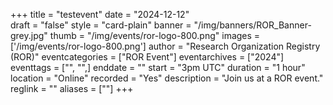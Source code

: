 +++
title = "testevent" 
date = "2024-12-12"  
draft = "false" 
style = "card-plain" 
banner = "/img/banners/ROR_Banner-grey.jpg" 
thumb = "/img/events/ror-logo-800.png" 
images = ['/img/events/ror-logo-800.png']
author = "Research Organization Registry (ROR)" 
eventcategories = ["ROR Event"]
eventarchives = ["2024"]
eventtags = ["", "",]
enddate = ""
start = "3pm UTC"
duration = "1 hour"
location = "Online"
recorded = "Yes"
description = "Join us at a ROR event."
reglink = ""
aliases = [""]
+++


<!-- Post-event content template

## Materials 

- [Slides from event]()

<iframe src=""></iframe>

---

## Recording 

{{< youtube id="" >}}

--- 

--> 

